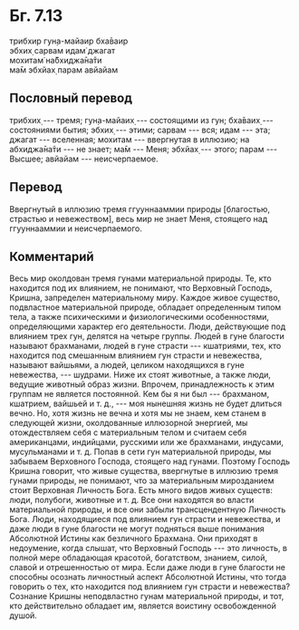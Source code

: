 # Бг. 7.13
трибхир гун̣а-майаир бха̄ваир<br/>
эбхих̣ сарвам идам̇ джагат<br/>
мохитам̇ на̄бхиджа̄на̄ти<br/>
ма̄м эбхйах̣ парам авйайам
## Пословный перевод

трибхих̣ --- тремя; гун̣а-майаих̣ --- состоящими из гун; бха̄ваих̣ ---
состояниями бытия; эбхих̣ --- этими; сарвам --- вся; идам --- эта; джагат
--- вселенная; мохитам --- ввергнутая в иллюзию; на абхиджа̄на̄ти --- не
знает; ма̄м --- Меня; эбхйах̣ --- этого; парам --- Высшее; авйайам ---
неисчерпаемое.

## Перевод

Ввергнутый в иллюзию тремя ггууннааммии природы \[благостью, страстью и
невежеством\], весь мир не знает Меня, стоящего над ггууннааммии и
неисчерпаемого.

## Комментарий

Весь мир околдован тремя гунами материальной природы. Те, кто находится
под их влиянием, не понимают, что Верховный Господь, Кришна, запределен
материальному миру. Каждое живое существо, подвластное материальной
природе, обладает определенным типом тела, а также психическими и
физиологическими особенностями, определяющими характер его деятельности.
Люди, действующие под влиянием трех гун, делятся на четыре группы. Людей
в гуне благости называют брахманами, людей в гуне страсти --- кшатриями,
тех, кто находится под смешанным влиянием гун страсти и невежества,
называют вайшьями, а людей, целиком находящихся в гуне невежества, ---
шудрами. Ниже их стоят животные, а также люди, ведущие животный образ
жизни. Впрочем, принадлежность к этим группам не является постоянной.
Кем бы я ни был --- брахманом, кшатрием, вайшьей и т. д., --- моя
нынешняя жизнь не будет длиться вечно. Но, хотя жизнь не вечна и хотя мы
не знаем, кем станем в следующей жизни, околдованные иллюзорной
энергией, мы отождествляем себя с материальным телом и считаем себя
американцами, индийцами, русскими или же брахманами, индусами,
мусульманами и т. д. Попав в сети гун материальной природы, мы забываем
Верховного Господа, стоящего над гунами. Поэтому Господь Кришна говорит,
что живые существа, ввергнутые в иллюзию тремя гунами природы, не
понимают, что за материальным мирозданием стоит Верховная Личность Бога.
Есть много видов живых существ: люди, полубоги, животные и т. д. Все они
находятся во власти материальной природы, и все они забыли
трансцендентную Личность Бога. Люди, находящиеся под влиянием гун
страсти и невежества, и даже люди в гуне благости не могут подняться
выше понимания Абсолютной Истины как безличного Брахмана. Они приходят в
недоумение, когда слышат, что Верховный Господь --- это личность, в
полной мере обладающая красотой, богатством, знанием, силой, славой и
отрешенностью от мира. Если даже люди в гуне благости не способны
осознать личностный аспект Абсолютной Истины, что тогда говорить о тех,
кто находится под влиянием гун страсти и невежества? Сознание Кришны
неподвластно гунам материальной природы, и тот, кто действительно
обладает им, является воистину освобожденной душой.
